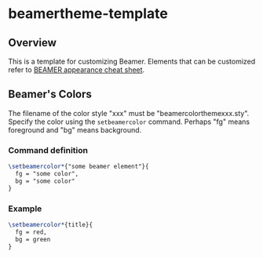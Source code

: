 # beamertheme-template

## Overview

This is a template for customizing Beamer. Elements that can be customized refer to [BEAMER appearance cheat sheet](http://www.cpt.univ-mrs.fr/~masson/latex/Beamer-appearance-cheat-sheet.pdf).

## Beamer's Colors

The filename of the color style "xxx" must be "beamercolorthemexxx.sty".  
Specify the color using the `setbeamercolor` command. Perhaps "fg" means foreground and "bg" means background.

### Command definition

```sty
\setbeamercolor*{"some beamer element"}{
  fg = "some color",
  bg = "some color"
}
```

### Example

```sty
\setbeamercolor*{title}{
  fg = red,
  bg = green
}
```
